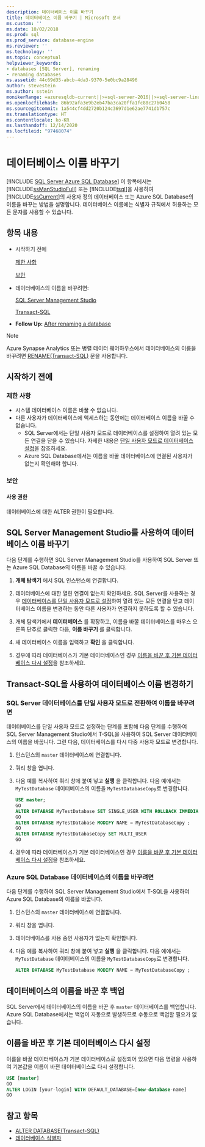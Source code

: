 ```yaml
---
description: 데이터베이스 이름 바꾸기
title: 데이터베이스 이름 바꾸기 | Microsoft 문서
ms.custom: ''
ms.date: 10/02/2018
ms.prod: sql
ms.prod_service: database-engine
ms.reviewer: ''
ms.technology: ''
ms.topic: conceptual
helpviewer_keywords:
- databases [SQL Server], renaming
- renaming databases
ms.assetid: 44c69d35-abcb-4da3-9370-5e0bc9a28496
author: stevestein
ms.author: sstein
monikerRange: =azuresqldb-current||>=sql-server-2016||>=sql-server-linux-2017||=azuresqldb-mi-current
ms.openlocfilehash: 86b92afa3e9b2eb47ba3ca20ffa1fc88c27b0458
ms.sourcegitcommit: 1a544cf4dd2720b124c3697d1e62ae7741db757c
ms.translationtype: HT
ms.contentlocale: ko-KR
ms.lasthandoff: 12/14/2020
ms.locfileid: "97468074"
---
```

# <a name="rename-a-database"></a>데이터베이스 이름 바꾸기

[!INCLUDE [SQL Server Azure SQL Database](../../includes/applies-to-version/sql-asdb.md)]
  이 항목에서는 [!INCLUDE[ssManStudioFull](../../includes/ssmanstudiofull-md.md)] 또는 [!INCLUDE[tsql](../../includes/tsql-md.md)]을 사용하여 [!INCLUDE[ssCurrent](../../includes/sscurrent-md.md)]의 사용자 정의 데이터베이스 또는 Azure SQL Database의 이름을 바꾸는 방법을 설명합니다. 데이터베이스 이름에는 식별자 규칙에서 허용하는 모든 문자를 사용할 수 있습니다.  
  
## <a name="in-this-topic"></a>항목 내용
  
- 시작하기 전에  
  
     [제한 사항](#limitations-and-restrictions)  
  
     [보안](#security)  
  
- 데이터베이스의 이름을 바꾸려면:  
  
     [SQL Server Management Studio](#rename-a-database-using-sql-server-management-studio)  
  
     [Transact-SQL](#rename-a-database-using-transact-sql)  
  
- **Follow Up:**  [After renaming a database](#backup-after-renaming-a-database)  

> [!NOTE]
> Azure Synapse Analytics 또는 병렬 데이터 웨어하우스에서 데이터베이스의 이름을 바꾸려면 [RENAME(Transact-SQL)](../../t-sql/statements/rename-transact-sql.md) 문을 사용합니다.
  
## <a name="before-you-begin"></a>시작하기 전에
  
### <a name="limitations-and-restrictions"></a>제한 사항  
  
- 시스템 데이터베이스 이름은 바꿀 수 없습니다.
- 다른 사용자가 데이터베이스에 액세스하는 동안에는 데이터베이스 이름을 바꿀 수 없습니다. 
  - SQL Server에서는 단일 사용자 모드로 데이터베이스를 설정하여 열려 있는 모든 연결을 닫을 수 있습니다. 자세한 내용은 [단일 사용자 모드로 데이터베이스 설정](../../relational-databases/databases/set-a-database-to-single-user-mode.md)을 참조하세요.
  - Azure SQL Database에서는 이름을 바꿀 데이터베이스에 연결된 사용자가 없는지 확인해야 합니다.
  
### <a name="security"></a>보안  
  
#### <a name="permissions"></a>사용 권한

데이터베이스에 대한 ALTER 권한이 필요합니다.  
  
## <a name="rename-a-database-using-sql-server-management-studio"></a>SQL Server Management Studio를 사용하여 데이터베이스 이름 바꾸기

다음 단계를 수행하면 SQL Server Management Studio를 사용하여 SQL Server 또는 Azure SQL Database의 이름을 바꿀 수 있습니다.

  
1. **개체 탐색기** 에서 SQL 인스턴스에 연결합니다.  
  
2. 데이터베이스에 대한 열린 연결이 없는지 확인하세요. SQL Server를 사용하는 경우 [데이터베이스를 단일 사용자 모드로 설정](../../relational-databases/databases/set-a-database-to-single-user-mode.md)하여 열려 있는 모든 연결을 닫고 데이터베이스 이름을 변경하는 동안 다른 사용자가 연결하지 못하도록 할 수 있습니다.  
  
3. 개체 탐색기에서 **데이터베이스** 를 확장하고, 이름을 바꿀 데이터베이스를 마우스 오른쪽 단추로 클릭한 다음, **이름 바꾸기** 를 클릭합니다.  
  
4. 새 데이터베이스 이름을 입력하고 **확인** 을 클릭합니다.  
  
5. 경우에 따라 데이터베이스가 기본 데이터베이스인 경우 [이름을 바꾼 후 기본 데이터베이스 다시 설정](#reset-your-default-database-after-rename)을 참조하세요.

## <a name="rename-a-database-using-transact-sql"></a>Transact-SQL을 사용하여 데이터베이스 이름 변경하기  
  
### <a name="to-rename-a-sql-server-database-by-placing-it-in-single-user-mode"></a>SQL Server 데이터베이스를 단일 사용자 모드로 전환하여 이름을 바꾸려면

데이터베이스를 단일 사용자 모드로 설정하는 단계를 포함해 다음 단계를 수행하여 SQL Server Management Studio에서 T-SQL을 사용하여 SQL Server 데이터베이스의 이름을 바꿉니다. 그런 다음, 데이터베이스를 다시 다중 사용자 모드로 변경합니다.
  
1. 인스턴스의 `master` 데이터베이스에 연결합니다.  
2. 쿼리 창을 엽니다.  
3. 다음 예를 복사하여 쿼리 창에 붙여 넣고 **실행** 을 클릭합니다. 다음 예에서는 `MyTestDatabase` 데이터베이스의 이름을 `MyTestDatabaseCopy`로 변경합니다.
  
   ```sql
   USE master;  
   GO  
   ALTER DATABASE MyTestDatabase SET SINGLE_USER WITH ROLLBACK IMMEDIATE
   GO
   ALTER DATABASE MyTestDatabase MODIFY NAME = MyTestDatabaseCopy ;
   GO  
   ALTER DATABASE MyTestDatabaseCopy SET MULTI_USER
   GO
   ```  

4. 경우에 따라 데이터베이스가 기본 데이터베이스인 경우 [이름을 바꾼 후 기본 데이터베이스 다시 설정](#reset-your-default-database-after-rename)을 참조하세요.

### <a name="to-rename-an-azure-sql-database-database"></a>Azure SQL Database 데이터베이스의 이름을 바꾸려면

다음 단계를 수행하여 SQL Server Management Studio에서 T-SQL을 사용하여 Azure SQL Database의 이름을 바꿉니다.
  
1. 인스턴스의 `master` 데이터베이스에 연결합니다.  
2. 쿼리 창을 엽니다.
3. 데이터베이스를 사용 중인 사용자가 없는지 확인합니다.
4. 다음 예를 복사하여 쿼리 창에 붙여 넣고 **실행** 을 클릭합니다. 다음 예에서는 `MyTestDatabase` 데이터베이스의 이름을 `MyTestDatabaseCopy`로 변경합니다.
  
   ```sql
   ALTER DATABASE MyTestDatabase MODIFY NAME = MyTestDatabaseCopy ;
   ```  

## <a name="backup-after-renaming-a-database"></a>데이터베이스의 이름을 바꾼 후 백업  

SQL Server에서 데이터베이스의 이름을 바꾼 후 `master` 데이터베이스를 백업합니다. Azure SQL Database에서는 백업이 자동으로 발생하므로 수동으로 백업할 필요가 없습니다.  
  
## <a name="reset-your-default-database-after-rename"></a>이름을 바꾼 후 기본 데이터베이스 다시 설정

이름을 바꿀 데이터베이스가 기본 데이터베이스로 설정되어 있으면 다음 명령을 사용하여 기본값을 이름이 바뀐 데이터베이스로 다시 설정합니다.


```sql
USE [master]
GO
ALTER LOGIN [your-login] WITH DEFAULT_DATABASE=[new-database-name]
GO
```


## <a name="see-also"></a>참고 항목

- [ALTER DATABASE(Transact-SQL)](../../t-sql/statements/alter-database-transact-sql.md)
- [데이터베이스 식별자](../../relational-databases/databases/database-identifiers.md)  
